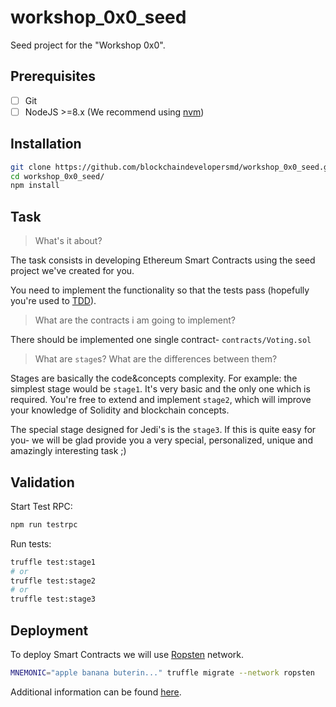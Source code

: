 # workshop_0x0_seed

Seed project for the "Workshop 0x0".

## Prerequisites

- [ ] Git
- [ ] NodeJS >=8.x (We recommend using [nvm](https://github.com/creationix/nvm#installation))

## Installation

```bash
git clone https://github.com/blockchaindevelopersmd/workshop_0x0_seed.git
cd workshop_0x0_seed/
npm install
```

## Task

> What's it about?

The task consists in developing Ethereum Smart Contracts using
the seed project we've created for you.

You need to implement the functionality so that
the tests pass (hopefully you're used to [TDD](https://en.wikipedia.org/wiki/Test-driven_development)).

> What are the contracts i am going to implement?

There should be implemented one single contract- `contracts/Voting.sol`

> What are `stage`s? What are the differences between them?

Stages are basically the code&concepts complexity.
For example: the simplest stage would be `stage1`. It's very basic and the only one which is required.
You're free to extend and implement `stage2`, which will improve your knowledge of Solidity and blockchain concepts.

The special stage designed for Jedi's is the `stage3`. If this is quite easy for you- we will
be glad provide you a very special, personalized, unique and amazingly interesting task ;)

## Validation

Start Test RPC:

```bash
npm run testrpc
```

Run tests:

```bash
truffle test:stage1
# or
truffle test:stage2
# or
truffle test:stage3
```

## Deployment

To deploy Smart Contracts we will use [Ropsten](https://ropsten.etherscan.io/) network.

```bash
MNEMONIC="apple banana buterin..." truffle migrate --network ropsten
```

Additional information can be found [here](http://truffleframework.com/tutorials/using-infura-custom-provider).
